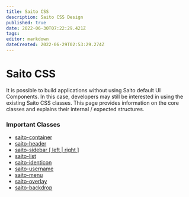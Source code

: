 ```yaml
---
title: Saito CSS
description: Saito CSS Design
published: true
date: 2022-06-30T07:22:29.421Z
tags: 
editor: markdown
dateCreated: 2022-06-29T02:53:29.274Z
---
```


# Saito CSS

It is possible to build applications without using Saito default UI Components. In this case, developers may still be interested in using the existing Saito CSS classes. This page provides information on the core classes and explains their internal / expected structures.

### Important Classes

- [saito-container](/tech/applications/saito-css/saito-container)
- [saito-header](/tech/applications/saito-css/saito-header)
- [saito-sidebar  \[ left \| right \]](/tech/applications/saito-css/saito-sidebar)
- [saito-list](/tech/applications/saito-css/saito-list)
- [saito-identicon](/tech/applications/saito-css/saito-identicon)
- [saito-username](/tech/applications/saito-css/saito-username)
- [saito-menu](/tech/applications/saito-css/saito-menu)
- [saito-overlay](/tech/applications/saito-css/saito-overlay)
- [saito-backdrop](/tech/applications/saito-css/saito-backdrop)

